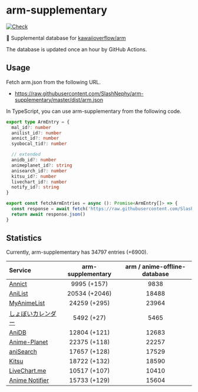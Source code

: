 # arm-supplementary

[![Check](https://github.com/SlashNephy/arm-supplementary/actions/workflows/check-node.yml/badge.svg)](https://github.com/SlashNephy/arm-supplementary/actions/workflows/check-node.yml)

💊 Supplemental database for [kawaiioverflow/arm](https://github.com/kawaiioverflow/arm)

The database is updated once an hour by GitHub Actions.

## Usage

Fetch arm.json from the following URL.

- https://raw.githubusercontent.com/SlashNephy/arm-supplementary/master/dist/arm.json

In TypeScript, you can use arm-supplementary from the following code.

```TypeScript
export type ArmEntry = {
  mal_id?: number
  anilist_id?: number
  annict_id?: number
  syobocal_tid?: number

  // extended
  anidb_id?: number
  animeplanet_id?: string
  anisearch_id?: number
  kitsu_id?: number
  livechart_id?: number
  notify_id?: string
}

export const fetchArmEntries = async (): Promise<ArmEntry[]> => {
  const response = await fetch('https://raw.githubusercontent.com/SlashNephy/arm-supplementary/master/dist/arm.json')
  return await response.json()
}
```

## Statistics

Currently, arm-supplementary has 34797 entries (+6900).

| Service                                     | arm-supplementary | arm / anime-offline-database |
| :------------------------------------------ | :---------------: | :--------------------------: |
| [Annict](https://annict.com)                |    9995 (+157)    |             9838             |
| [AniList](https://anilist.co)               |   20534 (+2046)   |            18488             |
| [MyAnimeList](https://myanimelist.net)      |   24259 (+295)    |            23964             |
| [しょぼいカレンダー](https://cal.syoboi.jp) |    5492 (+27)     |             5465             |
| [AniDB](https://anidb.net)                  |   12804 (+121)    |            12683             |
| [Anime-Planet](https://anime-planet.com)    |   22375 (+118)    |            22257             |
| [aniSearch](https://anisearch.com)          |   17657 (+128)    |            17529             |
| [Kitsu](https://kitsu.io)                   |   18722 (+132)    |            18590             |
| [LiveChart.me](https://livechart.me)        |   10517 (+107)    |            10410             |
| [Anime Notifier](https://notify.moe)        |   15733 (+129)    |            15604             |
